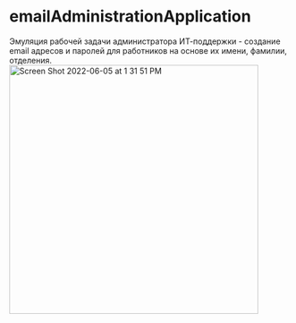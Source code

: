 # emailAdministrationApplication
Эмуляция рабочей задачи администратора ИТ-поддержки - создание email адресов и паролей  для работников на основе их имени, фамилии,  отделения.
<img width="445" alt="Screen Shot 2022-06-05 at 1 31 51 PM" src="https://user-images.githubusercontent.com/84707645/172046703-c54d271d-d85f-43d7-b270-d4f1fbf6c0c0.png">
